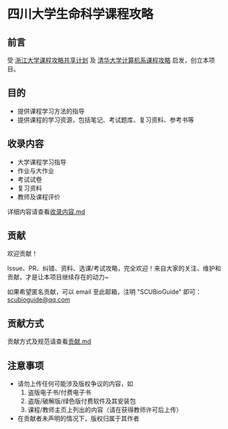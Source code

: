 # 四川大学生命科学课程攻略

## 前言
受 [浙江大学课程攻略共享计划](https://github.com/QSCTech/zju-icicles) 及 [清华大学计算机系课程攻略](https://github.com/PKUanonym/REKCARC-TSC-UHT/blob/master/README.md) 启发，创立本项目。

## 目的
* 提供课程学习方法的指导
* 提供课程的学习资源，包括笔记、考试题库、复习资料、参考书等

## 收录内容
* 大学课程学习指导
* 作业与大作业
* 考试试卷
* 复习资料
* 教师及课程评价

详细内容请查看[收录内容.md](todo)

## 贡献
欢迎贡献！

Issue、PR、纠错、资料、选课/考试攻略，完全欢迎！来自大家的关注、维护和贡献，才是让本项目继续存在的动力~

如果希望匿名贡献，可以 email 至此邮箱，注明 "SCUBioGuide" 即可：scubioguide@qq.com

## 贡献方式
贡献方式及规范请查看[贡献.md](todo)

## 注意事项
* 请勿上传任何可能涉及版权争议的内容，如
    1. 盗版电子书/付费电子书
    2. 盗版/破解版/绿色版付费软件及其安装包
    3. 课程/教师主页上列出的内容（请在获得教师许可后上传）
* 在贡献者未声明的情况下，版权归属于其作者

